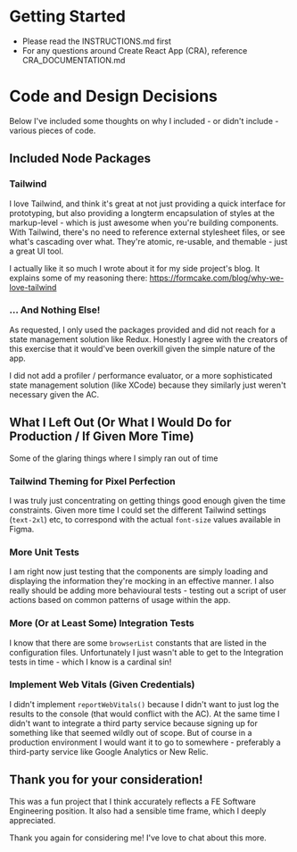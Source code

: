 # Getting Started

- Please read the INSTRUCTIONS.md first
- For any questions around Create React App (CRA), reference
  CRA_DOCUMENTATION.md

# Code and Design Decisions

Below I've included some thoughts on why I included - or didn't include - various pieces of code.

## Included Node Packages

### Tailwind

I love Tailwind, and think it's great at not just providing a quick interface for prototyping, but also providing a longterm encapsulation of styles at the markup-level - which is just awesome when you're building components. With Tailwind, there's no need to reference external stylesheet files, or see what's cascading over what. They're atomic, re-usable, and themable - just a great UI tool.

I actually like it so much I wrote about it for my side project's blog. It explains some of my reasoning there: https://formcake.com/blog/why-we-love-tailwind

### ... And Nothing Else!

As requested, I only used the packages provided and did not reach for a state management solution like Redux. Honestly I agree with the creators of this exercise that it would've been overkill given the simple nature of the app.

I did not add a profiler / performance evaluator, or a more sophisticated state management solution (like XCode) because they similarly just weren't necessary given the AC.

## What I Left Out (Or What I Would Do for Production / If Given More Time)

Some of the glaring things where I simply ran out of time

### Tailwind Theming for Pixel Perfection

I was truly just concentrating on getting things good enough given the time constraints. Given more time I could set the different Tailwind settings (`text-2xl`) etc, to correspond with the actual `font-size` values available in Figma.

### More Unit Tests

I am right now just testing that the components are simply loading and displaying the information they're mocking in an effective manner. I also really should be adding more behavioural tests - testing out a script of user actions based on common patterns of usage within the app.

### More (Or at Least Some) Integration Tests

I know that there are some `browserList` constants that are listed in the configuration files. Unfortunately I just wasn't able to get to the Integration tests in time - which I know is a cardinal sin!

### Implement Web Vitals (Given Credentials)

I didn't implement `reportWebVitals()` because I didn't want to just log the results to the console (that would conflict with the AC). At the same time I didn't want to integrate a third party service because signing up for something like that seemed wildly out of scope. But of course in a production environment I would want it to go to somewhere - preferably a third-party service like Google Analytics or New Relic.

## Thank you for your consideration!

This was a fun project that I think accurately reflects a FE Software Engineering position. It also had a sensible time frame, which I deeply appreciated.

Thank you again for considering me! I've love to chat about this more.
